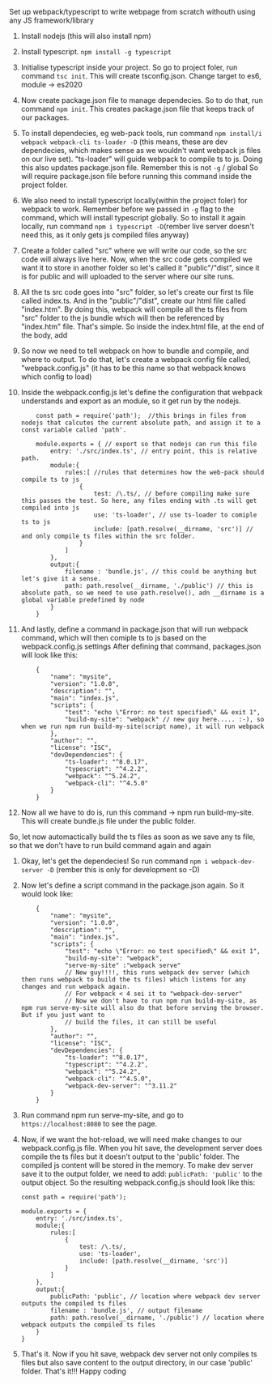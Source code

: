 Set up webpack/typescript to write webpage from scratch withouth using any JS framework/library

1. Install nodejs (this will also install npm)

2. Install typescript. `npm install -g typescript`

3. Initialise typescript inside your project. So go to project foler, run command  `tsc init`. This will create tsconfig.json.
    Change target to es6, module -> es2020

4. Now create package.json file to manage dependecies. So to do that, run command `npm init`. This creates package.json file that keeps track of our packages. 

5. To install dependecies, eg web-pack tools, run command `npm install/i webpack webpack-cli ts-loader -D` (this means, these are dev dependecies, 
    which makes sense as we wouldn't want webpack js files on our live set). "ts-loader" will guide webpack to compile ts to js. Doing this also 
    updates package.json file. Remember this is not `-g` / global So will require package.json file before running this command inside the project folder.

6. We also need to install typescript locally(within the project foler) for webpack to work. Remember before we passed in `-g` flag to the command, 
    which will install typescript globally. So to install it again locally, run command `npm i typescript -D`(rember live server doesn't need this, 
    as it only gets js compiled files anyway)

7. Create a folder called "src" where we will write our code, so the src code will always live here. Now, when the src code gets compiled we want it 
    to store in another folder so let's called it "public"/"dist", since it is for public and will uploaded to the server where our site runs.

8. All the ts src code goes into "src" folder, so let's create our first ts file called index.ts. And in the "public"/"dist", create our html file called "index.htm".
    By doing this, webpack will compile all the ts files from  "src" folder to the js bundle which will then be referenced by "index.htm" file. That's simple.
    So inside the index.html file, at the end of the body, add <script src="bundle.js"></script>

9. So now we need to tell webpack on how to bundle and compile, and where to output. To do that, let's create a webpack config file called, 
    "webpack.config.js" (it has to be this name so that webpack knows which config to load)

10. Inside the webpack.config.js let's define the configuration that webpack understands and export as an module, so it get run by the nodejs. 

    ```
        const path = require('path');  //this brings in files from nodejs that calcutes the current absolute path, and assign it to a const variable called 'path'.

        module.exports = { // export so that nodejs can run this file
            entry: './src/index.ts', // entry point, this is relative path.
            module:{
                rules:[ //rules that determines how the web-pack should compile ts to js
                    {
                        test: /\.ts/, // before compiling make sure this passes the test. So here, any files ending with .ts will get compiled into js
                        use: 'ts-loader', // use ts-loader to comiple ts to js
                        include: [path.resolve(__dirname, 'src')] // and only compile ts files within the src folder.
                    }
                ]
            },
            output:{
                filename : 'bundle.js', // this could be anything but let's give it a sense.
                path: path.resolve(__dirname, './public') // this is absolute path, so we need to use path.resolve(), adn __dirname is a global variable predefined by node
            }
        }
    ```

11. And lastly, define a command in package.json that will run webpack command, which will then comiple ts to js based on the webpack.config.js settings
    After defining that command, packages.json will look like this:

    ```
        {
            "name": "mysite",
            "version": "1.0.0",
            "description": "",
            "main": "index.js",
            "scripts": {
                "test": "echo \"Error: no test specified\" && exit 1",
                "build-my-site": "webpack" // new guy here..... :-), so when we run npm run build-my-site(script name), it will run webpack 
            },
            "author": "",
            "license": "ISC",
            "devDependencies": {
                "ts-loader": "^8.0.17",
                "typescript": "^4.2.2",
                "webpack": "^5.24.2",
                "webpack-cli": "^4.5.0"
            }
        }
    ```

12. Now all we have to do is, run this command -> npm run build-my-site. This will create bundle.js file under the public folder. 

So, let now automactically build the ts files as soon as we save any ts file, so that we don't have to run build command again and again

1. Okay, let's get the dependecies! So run command `npm i webpack-dev-server -D` (rember this is only for development so -D)

2. Now let's define a script command in the package.json again. So it would look like:

    ```
        {
            "name": "mysite",
            "version": "1.0.0",
            "description": "",
            "main": "index.js",
            "scripts": {
                "test": "echo \"Error: no test specified\" && exit 1",
                "build-my-site": "webpack",
                "serve-my-site" :"webpack serve"
                // New guy!!!!, this runs webpack dev server (which then runs webpack to build the ts files) which listens for any changes and run webpack again.
                // For webpack < 4 sei it to "webpack-dev-server" 
                // Now we don't have to run npm run build-my-site, as npm run serve-my-site will also do that before serving the browser. But if you just want to 
                // build the files, it can still be useful
            },
            "author": "",
            "license": "ISC",
            "devDependencies": {
                "ts-loader": "^8.0.17",
                "typescript": "^4.2.2",
                "webpack": "^5.24.2",
                "webpack-cli": "^4.5.0",
                "webpack-dev-server": "^3.11.2"
            }
        }
    ```

3. Run command npm run serve-my-site, and go to `https://localhost:8080` to see the page.

4. Now, if we want the hot-reload, we will need make changes to our webpack.config.js file. When you hit save, 
    the development server does compile the ts files but it doesn't output to the 'public' folder. The compiled js 
    content will be stored in the memory. To make dev server save it to the output folder, 
    we need to add: `publicPath: 'public'` to the output object. So the resulting webpack.config.js should look like this:
    
    ```
    const path = require('path'); 

    module.exports = {
        entry: './src/index.ts',
        module:{
            rules:[
                {
                    test: /\.ts/,
                    use: 'ts-loader',
                    include: [path.resolve(__dirname, 'src')]
                }
            ]
        },
        output:{
            publicPath: 'public', // location where webpack dev server outputs the compiled ts files
            filename : 'bundle.js', // output filename
            path: path.resolve(__dirname, './public') // location where webpack outputs the compiled ts files
        }
    }  
    ```
5. That's it. Now if you hit save, webpack dev server not only compiles ts files but also save content to  the output directory, in our case 'public' folder. 
That's it!!! Happy coding